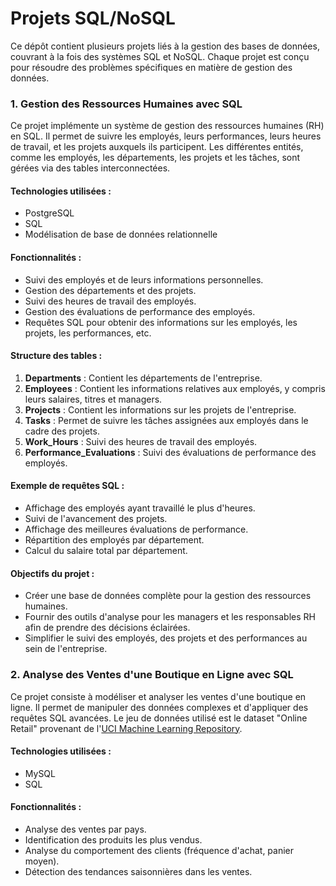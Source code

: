 # Projets SQL/NoSQL

Ce dépôt contient plusieurs projets liés à la gestion des bases de données, couvrant à la fois des systèmes SQL et NoSQL. 
Chaque projet est conçu pour résoudre des problèmes spécifiques en matière de gestion des données.
### 1. Gestion des Ressources Humaines avec SQL
Ce projet implémente un système de gestion des ressources humaines (RH) en SQL. Il permet de suivre les employés, leurs performances, leurs heures de travail, et les projets auxquels ils participent. Les différentes entités, comme les employés, les départements, les projets et les tâches, sont gérées via des tables interconnectées.

#### Technologies utilisées :
- PostgreSQL 
- SQL
- Modélisation de base de données relationnelle

#### Fonctionnalités :
- Suivi des employés et de leurs informations personnelles.
- Gestion des départements et des projets.
- Suivi des heures de travail des employés.
- Gestion des évaluations de performance des employés.
- Requêtes SQL pour obtenir des informations sur les employés, les projets, les performances, etc.

#### Structure des tables :
1. **Departments** : Contient les départements de l'entreprise.
2. **Employees** : Contient les informations relatives aux employés, y compris leurs salaires, titres et managers.
3. **Projects** : Contient les informations sur les projets de l'entreprise.
4. **Tasks** : Permet de suivre les tâches assignées aux employés dans le cadre des projets.
5. **Work_Hours** : Suivi des heures de travail des employés.
6. **Performance_Evaluations** : Suivi des évaluations de performance des employés.

#### Exemple de requêtes SQL :
- Affichage des employés ayant travaillé le plus d'heures.
- Suivi de l'avancement des projets.
- Affichage des meilleures évaluations de performance.
- Répartition des employés par département.
- Calcul du salaire total par département.

#### Objectifs du projet :
- Créer une base de données complète pour la gestion des ressources humaines.
- Fournir des outils d'analyse pour les managers et les responsables RH afin de prendre des décisions éclairées.
- Simplifier le suivi des employés, des projets et des performances au sein de l'entreprise.
  
### 2. Analyse des Ventes d'une Boutique en Ligne avec SQL

Ce projet consiste à modéliser et analyser les ventes d'une boutique en ligne. Il permet de manipuler des données complexes et d'appliquer des requêtes SQL avancées.
Le jeu de données utilisé est le dataset "Online Retail" provenant de l'[UCI Machine Learning Repository](https://archive.ics.uci.edu/ml/datasets/online+retail).
#### Technologies utilisées :
- MySQL
- SQL
#### Fonctionnalités :
- Analyse des ventes par pays.
- Identification des produits les plus vendus.
- Analyse du comportement des clients (fréquence d'achat, panier moyen).
- Détection des tendances saisonnières dans les ventes.



